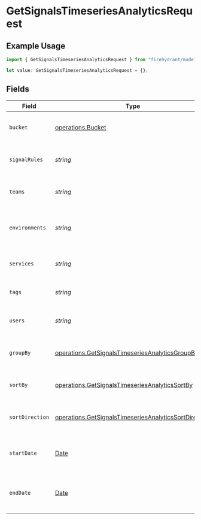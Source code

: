 # GetSignalsTimeseriesAnalyticsRequest

## Example Usage

```typescript
import { GetSignalsTimeseriesAnalyticsRequest } from "firehydrant/models/operations";

let value: GetSignalsTimeseriesAnalyticsRequest = {};
```

## Fields

| Field                                                                                                                          | Type                                                                                                                           | Required                                                                                                                       | Description                                                                                                                    |
| ------------------------------------------------------------------------------------------------------------------------------ | ------------------------------------------------------------------------------------------------------------------------------ | ------------------------------------------------------------------------------------------------------------------------------ | ------------------------------------------------------------------------------------------------------------------------------ |
| `bucket`                                                                                                                       | [operations.Bucket](../../models/operations/bucket.md)                                                                         | :heavy_minus_sign:                                                                                                             | String that determines how records are grouped                                                                                 |
| `signalRules`                                                                                                                  | *string*                                                                                                                       | :heavy_minus_sign:                                                                                                             | A comma separated list of signal rule IDs                                                                                      |
| `teams`                                                                                                                        | *string*                                                                                                                       | :heavy_minus_sign:                                                                                                             | A comma separated list of team IDs                                                                                             |
| `environments`                                                                                                                 | *string*                                                                                                                       | :heavy_minus_sign:                                                                                                             | A comma separated list of environment IDs                                                                                      |
| `services`                                                                                                                     | *string*                                                                                                                       | :heavy_minus_sign:                                                                                                             | A comma separated list of service IDs                                                                                          |
| `tags`                                                                                                                         | *string*                                                                                                                       | :heavy_minus_sign:                                                                                                             | A comma separated list of tags                                                                                                 |
| `users`                                                                                                                        | *string*                                                                                                                       | :heavy_minus_sign:                                                                                                             | A comma separated list of user IDs                                                                                             |
| `groupBy`                                                                                                                      | [operations.GetSignalsTimeseriesAnalyticsGroupBy](../../models/operations/getsignalstimeseriesanalyticsgroupby.md)             | :heavy_minus_sign:                                                                                                             | String that determines how records are grouped                                                                                 |
| `sortBy`                                                                                                                       | [operations.GetSignalsTimeseriesAnalyticsSortBy](../../models/operations/getsignalstimeseriesanalyticssortby.md)               | :heavy_minus_sign:                                                                                                             | String that determines how records are sorted                                                                                  |
| `sortDirection`                                                                                                                | [operations.GetSignalsTimeseriesAnalyticsSortDirection](../../models/operations/getsignalstimeseriesanalyticssortdirection.md) | :heavy_minus_sign:                                                                                                             | String that determines how records are sorted                                                                                  |
| `startDate`                                                                                                                    | [Date](https://developer.mozilla.org/en-US/docs/Web/JavaScript/Reference/Global_Objects/Date)                                  | :heavy_minus_sign:                                                                                                             | The start date to return metrics from                                                                                          |
| `endDate`                                                                                                                      | [Date](https://developer.mozilla.org/en-US/docs/Web/JavaScript/Reference/Global_Objects/Date)                                  | :heavy_minus_sign:                                                                                                             | The end date to return metrics from                                                                                            |